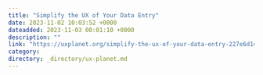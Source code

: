 ```yaml
---
title: "Simplify the UX of Your Data Entry"
date: 2023-11-02 10:03:52 +0000
dateadded: 2023-11-03 00:01:10 +0000
description: ""
link: "https://uxplanet.org/simplify-the-ux-of-your-data-entry-227e6d147cfa?source=rss----819cc2aaeee0---4"
category:
directory: _directory/ux-planet.md
---
```

